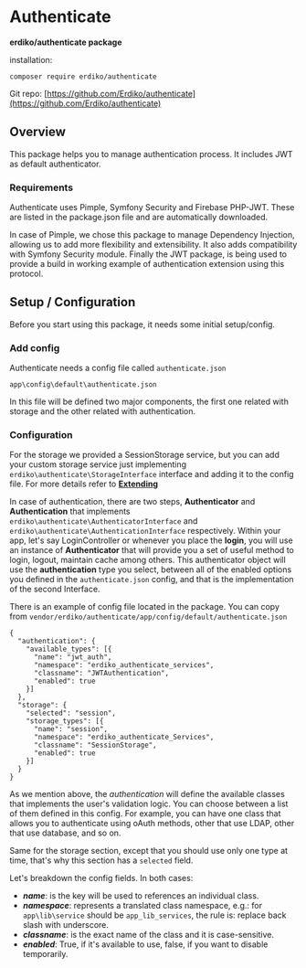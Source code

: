 # Authenticate

**erdiko/authenticate package**

installation:

```
composer require erdiko/authenticate
```

Git repo: [https://github.com/Erdiko/authenticate](https://github.com/Erdiko/authenticate)  

## Overview

This package helps you to manage authentication process.
It includes JWT as default authenticator.

### Requirements

Authenticate uses Pimple, Symfony Security and Firebase PHP-JWT. These are listed in the package.json file and are automatically downloaded.

In case of Pimple, we chose this package to manage Dependency Injection, allowing us to add more flexibility and
extensibility. It also adds compatibility with Symfony Security module. Finally the JWT package, is being used to
provide a build in  working example of authentication extension using this protocol.

## Setup / Configuration

Before you start using this package, it needs some initial setup/config.

### Add config

Authenticate needs a config file called `authenticate.json`

```
app\config\default\authenticate.json
```

In this file will be defined two major components, the first one related with storage and the other related with
authentication.

### Configuration

For the storage we provided a SessionStorage service, but you can add your custom storage service just implementing
`erdiko\authenticate\StorageInterface` interface and adding it to the config file. For more details refer to
**[Extending](extending/)**

In case of authentication, there are two steps, __Authenticator__ and __Authentication__ that implements
`erdiko\authenticate\AuthenticatorInterface` and `erdiko\authenticate\AuthenticationInterface` respectively.
Within your app, let's say LoginController or whenever you place the __login__, you will use an instance of
__Authenticator__ that will provide you a set of useful method to login, logout, maintain cache among others.
This authenticator object will use the __authentication__ type you select, between all of the enabled options you defined
in the `authenticate.json` config, and that is the implementation of the second Interface.

There is an example of config file located in the package. You can copy from `vendor/erdiko/authenticate/app/config/default/authenticate.json`

```
{
  "authentication": {
    "available_types": [{
      "name": "jwt_auth",
      "namespace": "erdiko_authenticate_services",
      "classname": "JWTAuthentication",
      "enabled": true
    }]
  },
  "storage": {
    "selected": "session",
    "storage_types": [{
      "name": "session",
      "namespace": "erdiko_authenticate_Services",
      "classname": "SessionStorage",
      "enabled": true
    }]
  }
}
```  

As we mention above, the _authentication_ will define the available classes that
implements the user's validation logic. You can choose between a list of them defined in this config. For example, you
can have one class that allows you to authenticate using oAuth methods, other that use LDAP, other that use database,
and so on.

Same for the storage section, except that you should use only one type at time, that's why this section has a `selected`
field.

Let's breakdown the config fields.
In both cases:

* _**name**_: is the key will be used to references an individual class.
* _**namespace**_: represents a translated class namespace, e.g.: for `app\lib\service` should be `app_lib_services`,
the rule is: replace back slash with underscore.
* _**classname**_: is the exact name of the class and it is case-sensitive.
* _**enabled**_: True, if it's available to use, false, if you want to disable temporarily.
